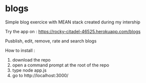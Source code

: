 # blogs
Simple blog exercice with MEAN stack created during my intership

Try the app on : https://rocky-citadel-46525.herokuapp.com/blogs

Pusblish, edit, remove, rate and search blogs

How to install :
1. download the repo
2. open a command prompt at the root of the repo
3. type node app.js
4. go to http://localhost:3000/
